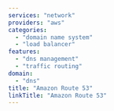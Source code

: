 ```yaml
---
services: "network"
providers: "aws"
categories: 
  - "domain name system"
  - "load balancer"
features:
  - "dns management"
  - "traffic routing"
domain:
  - "dns"
title: "Amazon Route 53"
linkTitle: "Amazon Route 53"
---
```

